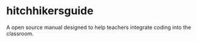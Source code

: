 # hitchhikersguide
A open source manual designed to help teachers integrate coding into the classroom.
